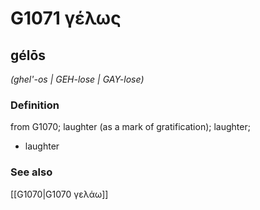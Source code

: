 # G1071 γέλως

## gélōs

_(ghel'-os | GEH-lose | GAY-lose)_

### Definition

from G1070; laughter (as a mark of gratification); laughter; 

- laughter

### See also

[[G1070|G1070 γελάω]]
